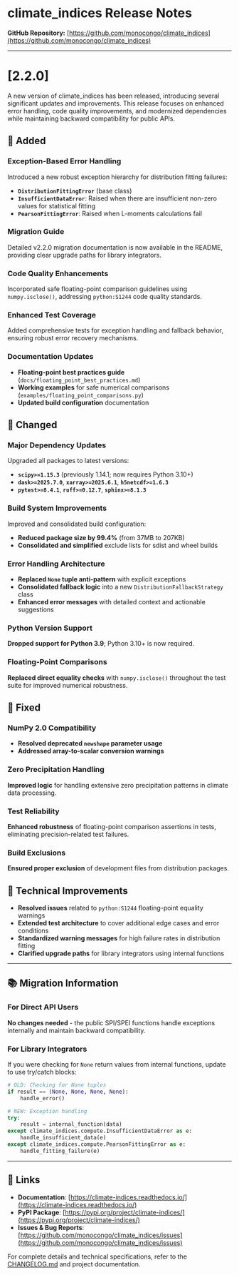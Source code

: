 # climate_indices Release Notes

**GitHub Repository:** [https://github.com/monocongo/climate_indices](https://github.com/monocongo/climate_indices)

---

# [2.2.0]

A new version of climate_indices has been released, introducing several significant updates and improvements. This release focuses on enhanced error handling, code quality improvements, and modernized dependencies while maintaining backward compatibility for public APIs.

## 🚀 Added

### Exception-Based Error Handling

Introduced a new robust exception hierarchy for distribution fitting failures:

- **`DistributionFittingError`** (base class)
- **`InsufficientDataError`**: Raised when there are insufficient non-zero values for statistical fitting
- **`PearsonFittingError`**: Raised when L-moments calculations fail

### Migration Guide

Detailed v2.2.0 migration documentation is now available in the README, providing clear upgrade paths for library integrators.

### Code Quality Enhancements

Incorporated safe floating-point comparison guidelines using `numpy.isclose()`, addressing `python:S1244` code quality standards.

### Enhanced Test Coverage

Added comprehensive tests for exception handling and fallback behavior, ensuring robust error recovery mechanisms.

### Documentation Updates

- **Floating-point best practices guide** (`docs/floating_point_best_practices.md`)
- **Working examples** for safe numerical comparisons (`examples/floating_point_comparisons.py`)
- **Updated build configuration** documentation

## 🔄 Changed

### Major Dependency Updates

Upgraded all packages to latest versions:

- **`scipy>=1.15.3`** (previously 1.14.1; now requires Python 3.10+)
- **`dask>=2025.7.0`**, **`xarray>=2025.6.1`**, **`h5netcdf>=1.6.3`**
- **`pytest>=8.4.1`**, **`ruff>=0.12.7`**, **`sphinx>=8.1.3`**

### Build System Improvements

Improved and consolidated build configuration:

- **Reduced package size by 99.4%** (from 37MB to 207KB)
- **Consolidated and simplified** exclude lists for sdist and wheel builds

### Error Handling Architecture

- **Replaced `None` tuple anti-pattern** with explicit exceptions
- **Consolidated fallback logic** into a new `DistributionFallbackStrategy` class
- **Enhanced error messages** with detailed context and actionable suggestions

### Python Version Support

**Dropped support for Python 3.9**; Python 3.10+ is now required.

### Floating-Point Comparisons

**Replaced direct equality checks** with `numpy.isclose()` throughout the test suite for improved numerical robustness.

## 🐛 Fixed

### NumPy 2.0 Compatibility

- **Resolved deprecated `newshape` parameter usage**
- **Addressed array-to-scalar conversion warnings**

### Zero Precipitation Handling

**Improved logic** for handling extensive zero precipitation patterns in climate data processing.

### Test Reliability

**Enhanced robustness** of floating-point comparison assertions in tests, eliminating precision-related test failures.

### Build Exclusions

**Ensured proper exclusion** of development files from distribution packages.

## 🔧 Technical Improvements

- **Resolved issues** related to `python:S1244` floating-point equality warnings
- **Extended test architecture** to cover additional edge cases and error conditions
- **Standardized warning messages** for high failure rates in distribution fitting
- **Clarified upgrade paths** for library integrators using internal functions

---

## 📚 Migration Information

### For Direct API Users
**No changes needed** - the public SPI/SPEI functions handle exceptions internally and maintain backward compatibility.

### For Library Integrators
If you were checking for `None` return values from internal functions, update to use try/catch blocks:

```python
# OLD: Checking for None tuples
if result == (None, None, None, None):
    handle_error()

# NEW: Exception handling
try:
    result = internal_function(data)
except climate_indices.compute.InsufficientDataError as e:
    handle_insufficient_data(e)
except climate_indices.compute.PearsonFittingError as e:
    handle_fitting_failure(e)
```

----

## 🔗 Links

- **Documentation**: [https://climate-indices.readthedocs.io/](https://climate-indices.readthedocs.io/)
- **PyPI Package**: [https://pypi.org/project/climate-indices/](https://pypi.org/project/climate-indices/)
- **Issues & Bug Reports**: [https://github.com/monocongo/climate_indices/issues](https://github.com/monocongo/climate_indices/issues)

For complete details and technical specifications, refer to the [CHANGELOG.md](CHANGELOG.md) and project documentation.